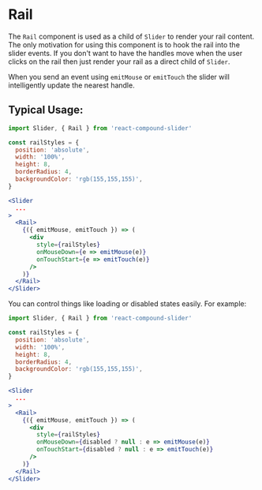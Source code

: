 # Rail

The `Rail` component is used as a child of `Slider` to render your rail content.
The only motivation for using this component is to hook the rail into the slider events.
If you don't want to have the handles move when the user clicks on the rail then just render your rail as a direct child of `Slider`.

When you send an event using `emitMouse` or `emitTouch` the slider will intelligently update the nearest handle.

## Typical Usage:
```jsx
import Slider, { Rail } from 'react-compound-slider'

const railStyles = {
  position: 'absolute',
  width: '100%',
  height: 8,
  borderRadius: 4,
  backgroundColor: 'rgb(155,155,155)',
}

<Slider
  ...
>
  <Rail>
    {({ emitMouse, emitTouch }) => (
      <div
        style={railStyles}
        onMouseDown={e => emitMouse(e)}
        onTouchStart={e => emitTouch(e)}
      />
    )}
  </Rail>
</Slider>
```

You can control things like loading or disabled states easily. For example:
```jsx
import Slider, { Rail } from 'react-compound-slider'

const railStyles = {
  position: 'absolute',
  width: '100%',
  height: 8,
  borderRadius: 4,
  backgroundColor: 'rgb(155,155,155)',
}

<Slider
  ...
>
  <Rail>
    {({ emitMouse, emitTouch }) => (
      <div
        style={railStyles}
        onMouseDown={disabled ? null : e => emitMouse(e)}
        onTouchStart={disabled ? null : e => emitTouch(e)}
      />
    )}
  </Rail>
</Slider>
```